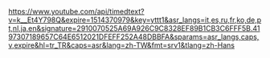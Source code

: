 https://www.youtube.com/api/timedtext?v=k__Et4Y798Q&expire=1514370979&key=yttt1&asr_langs=it,es,ru,fr,ko,de,pt,nl,ja,en&signature=2910070525A69A926C9C8328EF89B1CB3C6FFF5B.4197307189657C64E6512021DFEFF252A48DBBFA&sparams=asr_langs,caps,v,expire&hl=tr_TR&caps=asr&lang=zh-TW&fmt=srv1&tlang=zh-Hans
